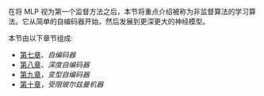 

在将 MLP 视为第一个监督方法之后，本节将重点介绍被称为非监督算法的学习算法。它从简单的自编码器开始，然后发展到更深更大的神经模型。

本节由以下章节组成:

*   [第七章](480521d9-845c-4c0a-b82b-be5f15da0171.xhtml)、*自编码器*
*   [第八章](6677b8b1-806c-4c39-8c1e-371e83501acf.xhtml)、*深度自编码器*
*   [第九章](c7b8496e-70e6-47ab-8746-d5893a10493d.xhtml)，*变型自编码器*
*   [第十章](6ec46669-c8d3-4003-ba28-47114f1515df.xhtml)，*受限玻尔兹曼机器*